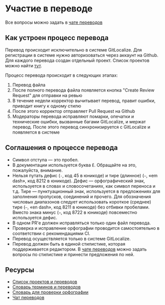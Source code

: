 # Участие в переводе

Все вопросы можно задать в [чате переводов][translations-chat]

## Как устроен процесс перевода

Перевод происходит исключительно в системе GitLocalize. Для регистрации в системе нужно авторизоваться через аккаунт на Github. Для каждого перевода создан отдельный проект.
Список проектов можно найти [тут][books-projects].

Процесс перевода происходит в следующих этапах:

1. Перевод файла
2. После полного перевода файла появляется кнопка "Create Review Request" для отправки на ревью
3. В течение недели корректор вычитывает перевод, правит ошибки, приводит книгу к одному стилю
4. После этого корректор отправляет Pull Request на Github
5. Модераторы перевода исправляют помарки, опечатки и технические ошибки, вызванные багами GitLocalize, и мержат перевод. После этого перевод синхронизируется с GitLocalize и появляется в системе

## Соглашения о процессе перевода

- Символ отступа — это пробел.
- В документации используется буква `Ё`. Обращайте на это, пожалуйста, внимание.
- Нельзя путать дефис (`-`, код 45 в юникоде) и тире (длинное) (`—`, «em dash», код 8212 в юникоде). Дефис — орфографический знак, используется в словах и словосочетаниях, как символ переноса и т.д. Тире — пунктуационный знак, используется в предложениях для заполнения пропусков, соединений и прочего. Для обозначения числовых диапазонов следует использовать короткое (среднее) тире (`–`, «en dash», код 8211 в юникоде) без отбивки пробелами. Вместо знака минус (`−`, код 8722 в юникоде) повсеместно используется дефис.
- В одном PR'e должен исправляться только один файл перевода.
- Проверка и исправление орфографии проводится самостоятельно в соответствии с рекомендациями CI.
- Перевод осуществляется только в системе GitLocalize.
- Перевод должен быть в единой стилистике, которая поддерживается редактором. В [чате переводов][translations-chat] можно задать вопросы по стилистике и принести предложения по ней.

## Ресурсы
- [Список проектов и переводов][books-projects]
- [Словарь терминов и переводов](https://github.com/rust-lang-ru/dictionary#readme)
- [Словарь для проверки орфографии](https://github.com/rust-lang-ru/common-configs/blob/master/.yaspellerrc)
- [Чат переводов][translations-chat]

[books-projects]: https://github.com/rust-lang-ru/books#%D0%BF%D0%B5%D1%80%D0%B5%D0%B2%D0%BE%D0%B4%D1%8B-%D0%BA%D0%BD%D0%B8%D0%B3-%D0%B8-%D0%B3%D0%B4%D0%B5-%D0%BE%D0%BD%D0%B8-%D0%BE%D0%B1%D0%B8%D1%82%D0%B0%D1%8E%D1%82
[translations-chat]: https://t.me/rustlang_ru_translations
